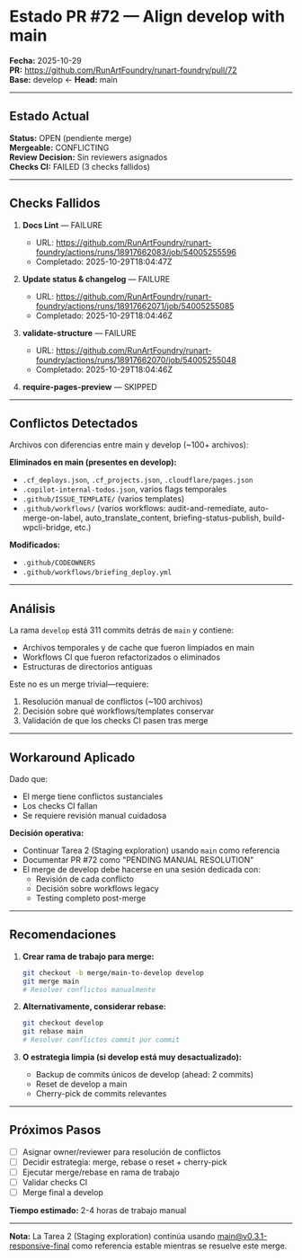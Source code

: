 # Estado PR #72 — Align develop with main

**Fecha:** 2025-10-29  
**PR:** https://github.com/RunArtFoundry/runart-foundry/pull/72  
**Base:** develop ← **Head:** main

---

## Estado Actual

**Status:** OPEN (pendiente merge)  
**Mergeable:** CONFLICTING  
**Review Decision:** Sin reviewers asignados  
**Checks CI:** FAILED (3 checks fallidos)

---

## Checks Fallidos

1. **Docs Lint** — FAILURE
   - URL: https://github.com/RunArtFoundry/runart-foundry/actions/runs/18917662083/job/54005255596
   - Completado: 2025-10-29T18:04:47Z

2. **Update status & changelog** — FAILURE
   - URL: https://github.com/RunArtFoundry/runart-foundry/actions/runs/18917662071/job/54005255085
   - Completado: 2025-10-29T18:04:46Z

3. **validate-structure** — FAILURE
   - URL: https://github.com/RunArtFoundry/runart-foundry/actions/runs/18917662070/job/54005255048
   - Completado: 2025-10-29T18:04:46Z

4. **require-pages-preview** — SKIPPED

---

## Conflictos Detectados

Archivos con diferencias entre main y develop (~100+ archivos):

**Eliminados en main (presentes en develop):**
- `.cf_deploys.json`, `.cf_projects.json`, `.cloudflare/pages.json`
- `.copilot-internal-todos.json`, varios flags temporales
- `.github/ISSUE_TEMPLATE/` (varios templates)
- `.github/workflows/` (varios workflows: audit-and-remediate, auto-merge-on-label, auto_translate_content, briefing-status-publish, build-wpcli-bridge, etc.)

**Modificados:**
- `.github/CODEOWNERS`
- `.github/workflows/briefing_deploy.yml`

---

## Análisis

La rama `develop` está 311 commits detrás de `main` y contiene:
- Archivos temporales y de cache que fueron limpiados en main
- Workflows CI que fueron refactorizados o eliminados
- Estructuras de directorios antiguas

Este no es un merge trivial—requiere:
1. Resolución manual de conflictos (~100 archivos)
2. Decisión sobre qué workflows/templates conservar
3. Validación de que los checks CI pasen tras merge

---

## Workaround Aplicado

Dado que:
- El merge tiene conflictos sustanciales
- Los checks CI fallan
- Se requiere revisión manual cuidadosa

**Decisión operativa:**
- Continuar Tarea 2 (Staging exploration) usando `main` como referencia
- Documentar PR #72 como "PENDING MANUAL RESOLUTION"
- El merge de develop debe hacerse en una sesión dedicada con:
  - Revisión de cada conflicto
  - Decisión sobre workflows legacy
  - Testing completo post-merge

---

## Recomendaciones

1. **Crear rama de trabajo para merge:**
   ```bash
   git checkout -b merge/main-to-develop develop
   git merge main
   # Resolver conflictos manualmente
   ```

2. **Alternativamente, considerar rebase:**
   ```bash
   git checkout develop
   git rebase main
   # Resolver conflictos commit por commit
   ```

3. **O estrategia limpia (si develop está muy desactualizado):**
   - Backup de commits únicos de develop (ahead: 2 commits)
   - Reset de develop a main
   - Cherry-pick de commits relevantes

---

## Próximos Pasos

- [ ] Asignar owner/reviewer para resolución de conflictos
- [ ] Decidir estrategia: merge, rebase o reset + cherry-pick
- [ ] Ejecutar merge/rebase en rama de trabajo
- [ ] Validar checks CI
- [ ] Merge final a develop

**Tiempo estimado:** 2-4 horas de trabajo manual

---

**Nota:** La Tarea 2 (Staging exploration) continúa usando main@v0.3.1-responsive-final como referencia estable mientras se resuelve este merge.
